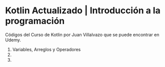 <h1>Kotlin Actualizado | Introducción a la programación</h1>
<p>Códigos del Curso de Kotlin por Juan Villalvazo que se puede encontrar en Udemy.</p>
<ol>
  <li>Variables, Arreglos y Operadores</li>
  <li></li>
  <li></li>
</ol>

